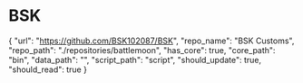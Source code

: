 # BSK
{
"url": "https://github.com/BSK102087/BSK",
"repo_name": "BSK Customs",
"repo_path": "./repositories/battlemoon",
"has_core": true,
"core_path": "bin",
"data_path": "",
"script_path": "script",
"should_update": true,
"should_read": true
}
